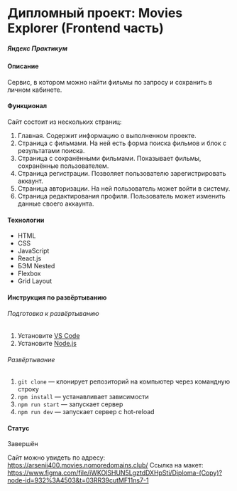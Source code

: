 # Дипломный проект: Movies Explorer (Frontend часть)
##### Яндекс Практикум
#### Описание
Сервис, в котором можно найти фильмы по запросу и сохранить в личном кабинете.

#### Функционал
Сайт состоит из нескольких страниц:
1. Главная. Содержит информацию о выполненном проекте.
2. Страница с фильмами. На ней есть форма поиска фильмов и блок с результатами поиска.
3. Страница с сохранёнными фильмами. Показывает фильмы, сохранённые пользователем.
4. Страница регистрации. Позволяет пользователю зарегистрировать аккаунт.
5. Страница авторизации. На ней пользователь может войти в систему.
6. Страница редактирования профиля. Пользователь может изменить данные своего аккаунта.

#### Технологии
* HTML
* CSS
* JavaScript
* React.js
* БЭМ Nested
* Flexbox
* Grid Layout

#### Инструкция по развёртыванию
###### Подготовка к развёртыванию
1. Установите [VS Code](https://code.visualstudio.com/Download "https://code.visualstudio.com/Download")
2. Установите [Node.js](https://nodejs.org/en/download/ "https://nodejs.org/en/download/")
###### Развёртывание
1. `git clone` — клонирует репозиторий на компьютер через командную строку
2. `npm install` — устанавливает зависимости
3. `npm run start` — запускает сервер   
4. `npm run dev` — запускает сервер с hot-reload


#### Статус
Завершён

Сайт можно увидеть по адресу: https://arsenii400.movies.nomoredomains.club/
Ссылка на макет: https://www.figma.com/file/iWKOlSHUN5LgztdDXHpSti/Diploma-(Copy)?node-id=932%3A4503&t=03RR39cutMF11ns7-1
